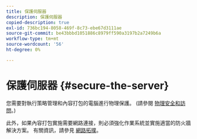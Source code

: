 ```yaml
---
title: 保護伺服器
description: 保護伺服器
copied-description: true
exl-id: 736bc194-8058-469f-8c73-ebe67d3111ae
source-git-commit: be43bbbd1051886c8979ff590a3197b2a7249b6a
workflow-type: tm+mt
source-wordcount: '56'
ht-degree: 0%

---
```


# 保護伺服器 {#secure-the-server}

您需要對執行策略管理和內容打包的電腦進行物理保護。 (請參閱 [物理安全和訪問](../../aaxs-secure-deployment-guidelines/physical-sec-and-access.md)。)

此外，如果內容打包實施需要網路連接，則必須強化作業系統並實施適當的防火牆解決方案。 有關資訊，請參見 [網路拓撲](../../aaxs-secure-deployment-guidelines/overview/network-topology.md)。
